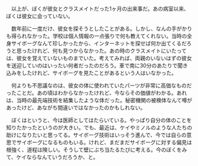 　以上が、ぼくが彼女とクラスメイトだった1ヶ月の出来事だ。あの病室以来、ぼくは彼女に会っていない。

　数年前に一度だけ、彼女を探そうとしたことがある。しかし、なんの手がかりも得られなかった。学校は個人情報の一点張りで何も教えてくれない。当時の全身サイボーグなんて珍しかったから、インターネットを探せば何か出てくるだろうと思ったけれど、何も見つからなかった。あの時のクラスメイトにいたっては、彼女を覚えていないものまでいた。考えてみれば、両親のいないはずの彼女を送迎していのはいったい何者だったのだろう。車で南に30分のあたりで聞き込みをしたけれど、サイボーグを見たことがあるという人はいなかった。

　何よりも不思議なのは、彼女の体に使われていたパーツが非常に高価なものだったことだ。あの頃はわからなかったけれど、今ならその価値がわかる。あれは、当時の最先端技術を結集したような体だった。秘密機関の被検体なんて噂があったけど、あながち間違いではなかったのかもしれない。

　ぼくはというと、今は医師としてはたらいている。やっぱり自分の体のことを知りたかったというのが大きい。でも、最近は、ケイやミノルのような人たちの助けになりたいと思ってる。サイボーグ技術はいっそう進んで、今では自らの意思でサイボーグになるものもいる。けれど、まだまだサイボーグに対する偏見は根強く、道程は険しい。そうして壁にぶち当たるたびに考える。今のぼくをみて、ケイならなんていうだろうか、と。
